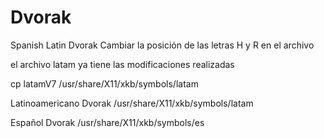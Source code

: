 # Dvorak
Spanish Latin Dvorak
Cambiar la posición de las letras H y R en el archivo

el archivo latam ya tiene las modificaciones realizadas

cp latamV7 /usr/share/X11/xkb/symbols/latam

Latinoamericano Dvorak
/usr/share/X11/xkb/symbols/latam

Español Dvorak
/usr/share/X11/xkb/symbols/es
